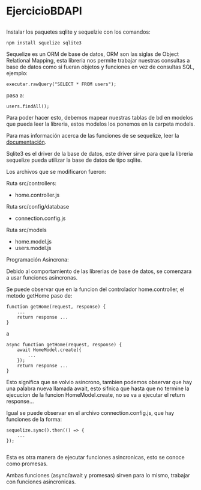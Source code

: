 # EjercicioBDAPI
 
##
Instalar los paquetes sqlite y sequelzie con los comandos:

```
npm install squelize sqlite3
```

Sequelize es un ORM de base de datos, ORM son las siglas de Object Relational Mapping, esta libreria nos permite trabajar nuestras consultas a base de datos como si fueran objetos y funciones en vez de consultas SQL, ejemplo:

```
executar.rawQuery("SELECT * FROM users");
```

pasa a:
```
users.findAll();
```

Para poder hacer esto, debemos mapear nuestras tablas de bd en modelos que pueda leer la libreria, estos modelos los ponemos en la carpeta models.

Para mas información acerca de las funciones de se sequelize, leer la [documentación](https://sequelize.org/docs/v6/core-concepts/model-querying-basics/).

Sqlite3 es el driver de la base de datos, este driver sirve para que la libreria sequelize pueda utilizar la base de datos de tipo sqlite.

Los archivos que se modificaron fueron:

Ruta src/controllers:

- home.controller.js

Ruta src/config/database
- connection.config.js

Ruta src/models

- home.model.js
- users.model.js

Programación Asincrona:

Debido al comportamiento de las librerias de base de datos, se comenzara a usar funciones asincronas.

Se puede observar que en la funcion del controlador home.controller, el metodo getHome paso de:
```
function getHome(request, response) {
    ...
    return response ...
}
```

a

```
async function getHome(request, response) {
    await HomeModel.create({
        ...
    });
    return response ...
}
```

Esto significa que se volvio asincrono, tambien podemos observar que hay una palabra nueva llamada await, esto sifnica que hasta que no termine la ejecucion de la funcion HomeModel.create, no se va a ejecutar el return response...

Igual se puede observar en el archivo connection.config.js, que hay funciones de la forma:
```
sequelize.sync().then(() => {
    ...
});
  
```

Esta es otra manera de ejecutar funciones asincronicas, esto se conoce como promesas.

Ambas funciones (async/await y promesas) sirven para lo mismo, trabajar con funciones asincronicas.